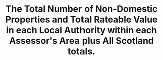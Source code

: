 ---
schema: default
title: The Total Number of Non-Domestic Properties and Total Rateable Value in each Local Authority within each Assessor's Area plus All Scotland totals.
organization: Dumfries and Galloway Council
notes: >-
    
resources:
  - name: The Total Number of Non-Domestic Properties and Total Rateable Value in each Local Authority within each Assessor's Area plus All Scotland totals. CSV
  - url: >-
      https://data.usmart.io/org/9762f781-5c04-4759-a70b-afc585af1d12/resource?resourceGUID=bcd1bd61-af38-4ffb-8a49-35e8e18a0372
  - format: CSV

  - name: The Total Number of Non-Domestic Properties and Total Rateable Value in each Local Authority within each Assessor's Area plus All Scotland totals. JSON
  - url: >-
      https://api.usmart.io/org/9762f781-5c04-4759-a70b-afc585af1d12/4bbaa7b5-9da9-4614-9b4b-ff566f330217/1/urql
  - format: JSON
license: OGL3
category:

  - Social / Community

  - Architecturalmaintainer: Dumfries and Galloway Council
maintainer_email: someone@example.com
---